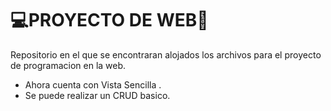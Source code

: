 # 💻PROYECTO DE WEB📓
Repositorio en el que se encontraran alojados los archivos para el proyecto de programacion en la web.

- Ahora cuenta con Vista Sencilla .
- Se puede realizar un CRUD basico.
